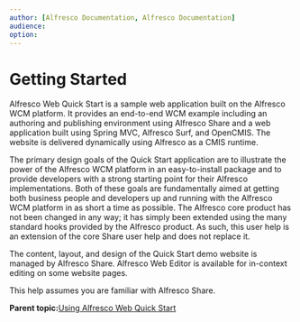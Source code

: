 ```yaml
---
author: [Alfresco Documentation, Alfresco Documentation]
audience: 
option: 
---
```


# Getting Started

Alfresco Web Quick Start is a sample web application built on the Alfresco WCM platform. It provides an end-to-end WCM example including an authoring and publishing environment using Alfresco Share and a web application built using Spring MVC, Alfresco Surf, and OpenCMIS. The website is delivered dynamically using Alfresco as a CMIS runtime.

The primary design goals of the Quick Start application are to illustrate the power of the Alfresco WCM platform in an easy-to-install package and to provide developers with a strong starting point for their Alfresco implementations. Both of these goals are fundamentally aimed at getting both business people and developers up and running with the Alfresco WCM platform in as short a time as possible. The Alfresco core product has not been changed in any way; it has simply been extended using the many standard hooks provided by the Alfresco product. As such, this user help is an extension of the core Share user help and does not replace it.

The content, layout, and design of the Quick Start demo website is managed by Alfresco Share. Alfresco Web Editor is available for in-context editing on some website pages.

This help assumes you are familiar with Alfresco Share.

**Parent topic:**[Using Alfresco Web Quick Start](../concepts/qs-intro.md)

